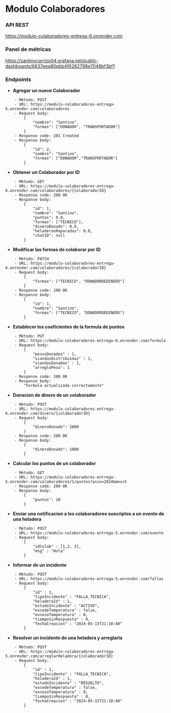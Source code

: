 # Modulo Colaboradores

### API REST

https://modulo-colaboradores-entrega-6.onrender.com

### Panel de métricas

https://santinocarrizo04.grafana.net/public-dashboards/6637eee80ebb4f6282798e7048bf3bf1

### Endpoints
- **Agregar un nuevo Colaborador**

```
    - Método: POST
    - URL: https://modulo-colaboradores-entrega-6.onrender.com/colaboradores
    - Request body:
        {
            "nombre": "Santino",
            "formas": ["DONADOR", "TRANSPORTADOR"]
        }
    - Response code: 201 Created
    - Response body:
        {
            "id": 2,
            "nombre": "Santino",
            "formas": ["DONADOR","TRANSPORTADOR"]
        }
```
- **Obtener un Colaborador por ID**

```
    - Método: GET
    - URL: https://modulo-colaboradores-entrega-6.onrender.com/colaboradores/{colaboradorID}
    - Response code: 200 OK
    - Response body:
        {
            "id": 1,
            "nombre": "Santino",
            "puntos": 0.0,
            "formas": ["TECNICO"],
            "dineroDonado": 0.0,
            "heladerasReparadas": 0.0,
            "chatID": null
        }
```
- **Modificar las formas de colaborar por ID**

```
    - Método: PATCH
    - URL: https://modulo-colaboradores-entrega-6.onrender.com/colaboradores/{colaboradorID}
    - Request body:
        {
            "formas": ["TECNICO", "DONADORDEDINERO"]
        }
    - Response code: 200 OK
    - Response body:
        {
            "id": 1,
            "nombre": "Santino",
            "formas": ["TECNICO", "DONADORDEDINERO"]
        }
```
- **Establecer los coeficientes de la formula de puntos**

```
    - Método: PUT
    - URL: https://modulo-colaboradores-entrega-6.onrender.com/formula
    - Request body:
        {
            "pesosDonados" : 1,
            "viandasDistribuidas" : 1,
            "viandasDonadas" : 1,
            "arregloPeso": 1
        }
    - Response code: 200 OK
    - Response body:
        "Formula actualizada correctamente"
```
- **Donacion de dinero de un colaborador**

```
    - Método: POST
    - URL: https://modulo-colaboradores-entrega-6.onrender.com/dinero/{colaboradorID}
    - Request body:
        {
            "dineroDonado": 1000
        }
    - Response code: 200 OK
    - Response body:
        {
            "dineroDonado": 1000
        }
```
- **Calcular los puntos de un colaborador**

```
    - Método: GET
    - URL: https://modulo-colaboradores-entrega-5.onrender.com/colaboradores/1/puntos?anio=2024&mes=5
    - Response code: 200 OK
    - Response body:
        {
            "puntos": 10
        }
```
- **Enviar una notificacion a los colaboradores suscriptos a un evento de una heladera**

```
    - Método: POST
    - URL: https://modulo-colaboradores-entrega-5.onrender.com/evento
    - Request body:
        {
            "idColab" : [1,2, 3],
            "msg" : "Hola"
        }
```
- **Informar de un incidente**

```
    - Método: POST
    - URL: https://modulo-colaboradores-entrega-5.onrender.com/fallas
    - Request body:
        {
            "id" : 1,
            "tipoIncidente" : "FALLA_TECNICA",
            "heladeraId" : 1,
            "estadoIncidente" : "ACTIVO",
            "excedeTemperatura" : false,
            "excesoTemperatura" : 0,
            "tiempoSinRespuesta" : 0,
            "fechaCreacion" : "2024-05-15T21:10:40"
        }
```
- **Resolver un incidente de una heladera y arreglarla**

```
    - Método: POST
    - URL: https://modulo-colaboradores-entrega-5.onrender.com/arreglarHeladera/{colaboradorID}
    - Request body:
        {
            "id" : 1,
            "tipoIncidente" : "FALLA_TECNICA",
            "heladeraId" : 1,
            "estadoIncidente" : "RESUELTO",
            "excedeTemperatura" : false,
            "excesoTemperatura" : 0,
            "tiempoSinRespuesta" : 0,
            "fechaCreacion" : "2024-05-15T21:10:40"
        }
```

